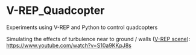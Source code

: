 # V-REP_Quadcopter
Experiments using V-REP and Python to control quadcopters


Simulating the effects of turbulence near to ground / walls ([V-REP scene](https://github.com/ricardodeazambuja/V-REP_Quadcopter/blob/master/vrep_quadcopter_test_turbulence_scene.ttt)):  
https://www.youtube.com/watch?v=S10a9KKpJ8s


